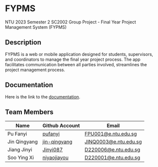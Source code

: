 # FYPMS

NTU 2023 Semester 2 SC2002 Group Project - Final Year Project Management System (FYPMS)

## Description

FYPMS is a web or mobile application designed for students, supervisors, and coordinators to manage the final year project process. The app facilitates communication between all parties involved, streamlines the project management process.

## Documentation

Here is the link to the [documentation](https://pufanyi.github.io/FYPMS/).

## Team Members

| Name         | Github Account                                  | Email                 |
|--------------|-------------------------------------------------|-----------------------|
| Pu Fanyi     | [pufanyi](https://github.com/pufanyi)           | FPU001@e.ntu.edu.sg   |
| Jin Qingyang | [jin-qingyang](https://github.com/jin-qingyang) | JINQ0003@e.ntu.edu.sg |
| Jiang Jinyi  | [Jinyi087](https://github.com/Jinyi087)         | D220006@e.ntu.edu.sg  |
| Soo Ying Xi  | [niyaojiayou](https://github.com/niyaojiayou)   | D220001@e.ntu.edu.sg  |
